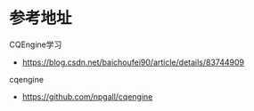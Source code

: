 # 参考地址
CQEngine学习
- https://blog.csdn.net/baichoufei90/article/details/83744909

cqengine
- https://github.com/npgall/cqengine




